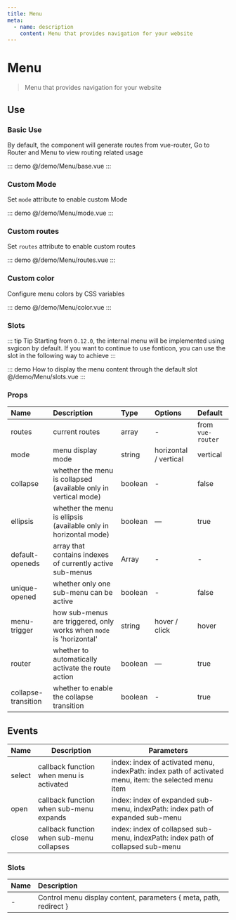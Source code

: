 ```yaml
---
title: Menu
meta:
  - name: description
    content: Menu that provides navigation for your website
---
```


# Menu

> Menu that provides navigation for your website

## Use

### Basic Use

By default, the component will generate routes from vue-router, Go to <pro-link to="/zh-CN/guide/router">Router and Menu</pro-link> to view routing related usage

::: demo
@/demo/Menu/base.vue
:::

### Custom Mode

Set `mode` attribute to enable custom Mode

::: demo
@/demo/Menu/mode.vue
:::

### Custom routes

Set `routes` attribute to enable custom routes

::: demo
@/demo/Menu/routes.vue
:::

### Custom color

Configure menu colors by CSS variables

::: demo
@/demo/Menu/color.vue
:::

### Slots

::: tip Tip
Starting from `0.12.0`, the internal menu will be implemented using svgicon by default. If you want to continue to use fonticon, you can use the slot in the following way to achieve
:::

::: demo How to display the menu content through the default slot
@/demo/Menu/slots.vue
:::

### Props

| Name                | Description                                                         | Type    | Options               | Default           |
| :------------------ | :------------------------------------------------------------------ | :------ | :-------------------- | :---------------- |
| routes              | current routes                                                      | array   | -                     | from `vue-router` |
| mode                | menu display mode                                                   | string  | horizontal / vertical | vertical          |
| collapse            | whether the menu is collapsed (available only in vertical mode)     | boolean | -                     | false             |
| ellipsis            | whether the menu is ellipsis (available only in horizontal mode)    | boolean | —                     | true              |
| default-openeds     | array that contains indexes of currently active sub-menus           | Array   | -                     | -                 |
| unique-opened       | whether only one sub-menu can be active                             | boolean | -                     | false             |
| menu-trigger        | how sub-menus are triggered, only works when `mode` is 'horizontal' | string  | hover / click         | hover             |
| router              | whether to automatically activate the route action                  | boolean | —                     | true              |
| collapse-transition | whether to enable the collapse transition                           | boolean | -                     | true              |

## Events

| Name   | Description                               | Parameters                                                                                            |
| ------ | ----------------------------------------- | ----------------------------------------------------------------------------------------------------- |
| select | callback function when menu is activated  | index: index of activated menu, indexPath: index path of activated menu, item: the selected menu item |
| open   | callback function when sub-menu expands   | index: index of expanded sub-menu, indexPath: index path of expanded sub-menu                         |
| close  | callback function when sub-menu collapses | index: index of collapsed sub-menu, indexPath: index path of collapsed sub-menu                       |

### Slots

| Name | Description                                                       |
| :--- | :---------------------------------------------------------------- |
| -    | Control menu display content, parameters { meta, path, redirect } |
